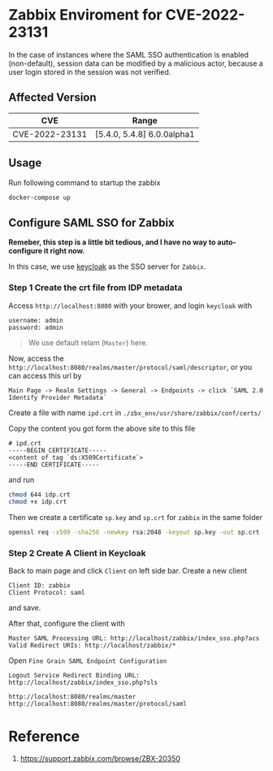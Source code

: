 # Zabbix Enviroment for CVE-2022-23131

In the case of instances where the SAML SSO authentication is enabled (non-default), session data can be modified by a malicious actor, because a user login stored in the session was not verified.

## Affected Version

|      CVE     | Range |
|--------------|-----------|
| CVE-2022-23131 | [5.4.0, 5.4.8] 6.0.0alpha1 |

## Usage

Run following command to startup the zabbix

```bash
docker-compose up
```

## Configure SAML SSO for Zabbix

**Remeber, this step is a little bit tedious, and I have no way to auto-configure it right now.**

In this case, we use [keycloak](https://www.keycloak.org/) as the SSO server for `Zabbix`.

### Step 1 Create the crt file from IDP metadata

Access `http://localhost:8080` with your brower, and login `keycloak` with

```
username: admin
password: admin
```

> We use default relam (`Master`) here.

Now, access the `http://localhost:8080/realms/master/protocol/saml/descriptor`, or you can access this url by

```
Main Page -> Realm Settings -> General -> Endpoints -> click `SAML 2.0 Identify Provider Metadata`
```

Create a file with name `ipd.crt` in `./zbx_env/usr/share/zabbix/conf/certs/`

Copy the content you got form the above site to this file

```
# ipd.crt
-----BEGIN CERTIFICATE-----
<content of tag `ds:X509Certificate`>
-----END CERTIFICATE-----
```

and run

```bash
chmod 644 idp.crt
chmod +x idp.crt
```

Then we create a certificate `sp.key` and `sp.crt` for `zabbix` in the same folder

```bash
openssl req -x509 -sha256 -newkey rsa:2048 -keyout sp.key -out sp.crt -days 3650 -nodes -subj '/CN=my common name'
```

### Step 2 Create A Client in Keycloak

Back to main page and click `Client` on left side bar. Create a new client

```
Client ID: zabbix
Client Protocol: saml
```

and save.

After that, configure the client with

```
Master SAML Processing URL: http://localhost/zabbix/index_sso.php?acs
Valid Redirect URIs: http://localhost/zabbix/*
```

Open `Fine Grain SAML Endpoint Configuration`

```
Logout Service Redirect Binding URL: http://localhost/zabbix/index_sso.php?sls
```

```
http://localhost:8080/realms/master
http://localhost:8080/realms/master/protocol/saml
```


# Reference

1. https://support.zabbix.com/browse/ZBX-20350
